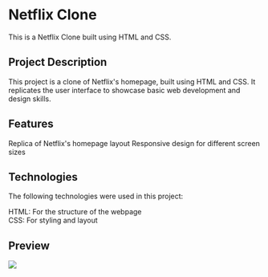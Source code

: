 <h1>Netflix Clone</h1>
This is a Netflix Clone built using HTML and CSS. 

<h2>Project Description</h2>
This project is a clone of Netflix's homepage, built using HTML and CSS. It replicates the user interface to showcase basic web development and design skills.

<h2>Features</h2>
Replica of Netflix's homepage layout
Responsive design for different screen sizes

<h2>Technologies</h2>
The following technologies were used in this project:

HTML: For the structure of the webpage
<br>
CSS: For styling and layout



<h2>Preview</h2>

![][def]

[def]: netflix.gif


